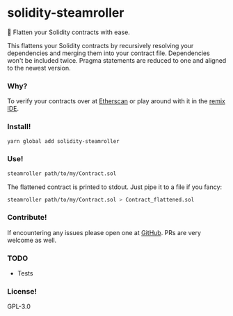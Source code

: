 # solidity-steamroller

🚜 Flatten your Solidity contracts with ease.

This flattens your Solidity contracts by recursively resolving your dependencies and merging them into your contract file. Dependencies won't be included twice. Pragma statements are reduced to one and aligned to the newest version.

### Why?

To verify your contracts over at [Etherscan](https://etherscan.io/verifyContract) or play around with it in the [remix IDE](https://remix.ethereum.org/).

### Install!

```sh
yarn global add solidity-steamroller
```

### Use!

```sh
steamroller path/to/my/Contract.sol
```

The flattened contract is printed to stdout. Just pipe it to a file if you fancy:

```sh
steamroller path/to/my/Contract.sol > Contract_flattened.sol
```

### Contribute!

If encountering any issues please open one at [GitHub](https://github.com/JoinColony/solidity-steamroller/issues). PRs are very welcome as well.

### TODO

- Tests

### License!

GPL-3.0
